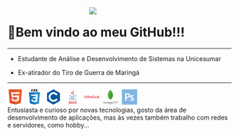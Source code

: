 <img src = "banner.gif" width = "320px" align = "right">

# 🤣Bem vindo ao meu GitHub!!!
---
- Estudante de Análise e Desenvolvimento de Sistemas na Unicesumar

- Ex-atirador do Tiro de Guerra de Maringá
---
<div>
  <img src="https://github.com/devicons/devicon/blob/master/icons/html5/html5-original.svg" title="HTML5" alt="HTML" width="35" height="35"/>&nbsp;
       <img src="https://github.com/devicons/devicon/blob/master/icons/css3/css3-original-wordmark.svg" title="CSS" alt="CSS" width="35" height="35"/>&nbsp;
       <img src="https://github.com/devicons/devicon/blob/master/icons/c/c-plain.svg" title="C" alt="C" width="35" height="35"/>&nbsp;
       <img src="https://github.com/devicons/devicon/blob/master/icons/java/java-original-wordmark.svg" title="Java" alt="Java" width="35" height="35"/>&nbsp;
       <img src="https://github.com/devicons/devicon/blob/master/icons/oracle/oracle-original.svg" title="Oracle SQL" alt="Oracle SQL" width="35" height="35"/>&nbsp;
       <img src="https://github.com/devicons/devicon/blob/master/icons/mongodb/mongodb-original-wordmark.svg" title="MongoDB" alt="MongoDB" width="35" height="35"/>&nbsp;
       <img src="https://github.com/devicons/devicon/blob/master/icons/photoshop/photoshop-plain.svg" title="Photoshop" alt="Photoshop" width="35" height="35"/>&nbsp;
</div>
Entusiasta e curioso por novas tecnologias, gosto da área de desenvolvimento de aplicações, mas às vezes também trabalho com redes e servidores, como hobby...
